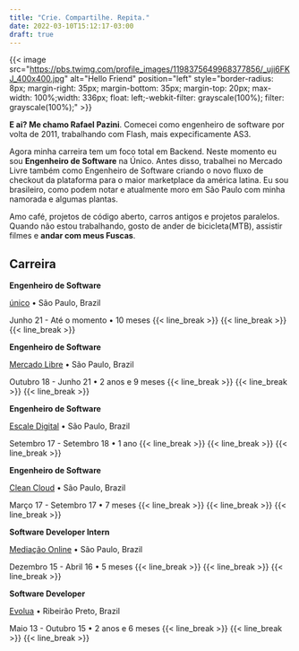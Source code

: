 ```yaml
---
title: "Crie. Compartilhe. Repita."
date: 2022-03-10T15:12:17-03:00
draft: true
---
```

{{< image src="https://pbs.twimg.com/profile_images/1198375649968377856/_uji6FKJ_400x400.jpg" alt="Hello Friend" position="left" style="border-radius: 8px; margin-right: 35px; margin-bottom: 35px; margin-top: 20px; max-width: 100%;width: 336px; float: left;-webkit-filter: grayscale(100%); filter: grayscale(100%);" >}}

**E ai? Me chamo Rafael Pazini**. Comecei como engenheiro de software por volta de 2011, trabalhando com Flash, mais expecificamente AS3.

Agora minha carreira tem um foco total em Backend. Neste momento eu sou **Engenheiro de Software** na Único. Antes disso, trabalhei no Mercado Livre também como Engenheiro de Software criando o novo fluxo de checkout da plataforma para o maior marketplace da américa latina. Eu sou brasileiro, como podem notar e atualmente moro em São Paulo com minha namorada e algumas plantas.

Amo café, projetos de código aberto, carros antigos e projetos paralelos. Quando não estou trabalhando, gosto de ander de bicicleta(MTB), assistir filmes e **andar com meus Fuscas**.

## Carreira

**Engenheiro de Software**

[único](https://unico.io/) • São Paulo, Brazil

Junho 21 - Até o momento • 10 meses
{{< line_break >}}
{{< line_break >}}
{{< line_break >}}

**Engenheiro de Software**

[Mercado Libre](https://mercadolibre.com) • São Paulo, Brazil

Outubro 18 - Junho 21 • 2 anos e 9 meses
{{< line_break >}}
{{< line_break >}}
{{< line_break >}}

**Engenheiro de Software**

[Escale Digital](https://escale.com.br) • São Paulo, Brazil

Setembro 17 - Setembro 18 • 1 ano
{{< line_break >}}
{{< line_break >}}
{{< line_break >}}

**Engenheiro de Software**

[Clean Cloud](https://cleancloud.io) • São Paulo, Brazil

Março 17 - Setembro 17 • 7 meses
{{< line_break >}}
{{< line_break >}}
{{< line_break >}}

**Software Developer Intern**

[Mediação Online](https://www.mediacaonline.com) • São Paulo, Brazil

Dezembro 15 - Abril 16 • 5 meses
{{< line_break >}}
{{< line_break >}}
{{< line_break >}}

**Software Developer**

[Evolua](https://evoluaeducacao.com.br) • Ribeirão Preto, Brazil

Maio 13 - Outubro 15 • 2 anos e 6 meses
{{< line_break >}}
{{< line_break >}}
{{< line_break >}}
